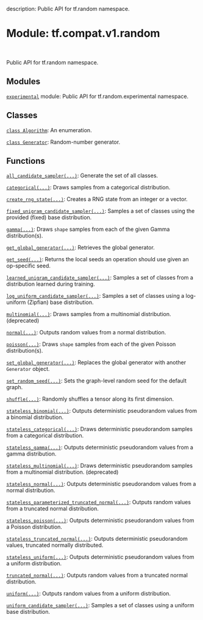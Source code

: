 description: Public API for tf.random namespace.

<div itemscope itemtype="http://developers.google.com/ReferenceObject">
<meta itemprop="name" content="tf.compat.v1.random" />
<meta itemprop="path" content="Stable" />
</div>

# Module: tf.compat.v1.random

<!-- Insert buttons and diff -->

<table class="tfo-notebook-buttons tfo-api nocontent" align="left">

</table>



Public API for tf.random namespace.



## Modules

[`experimental`](../../../tf/compat/v1/random/experimental.md) module: Public API for tf.random.experimental namespace.

## Classes

[`class Algorithm`](../../../tf/random/Algorithm.md): An enumeration.

[`class Generator`](../../../tf/random/Generator.md): Random-number generator.

## Functions

[`all_candidate_sampler(...)`](../../../tf/random/all_candidate_sampler.md): Generate the set of all classes.

[`categorical(...)`](../../../tf/random/categorical.md): Draws samples from a categorical distribution.

[`create_rng_state(...)`](../../../tf/random/create_rng_state.md): Creates a RNG state from an integer or a vector.

[`fixed_unigram_candidate_sampler(...)`](../../../tf/random/fixed_unigram_candidate_sampler.md): Samples a set of classes using the provided (fixed) base distribution.

[`gamma(...)`](../../../tf/random/gamma.md): Draws `shape` samples from each of the given Gamma distribution(s).

[`get_global_generator(...)`](../../../tf/random/get_global_generator.md): Retrieves the global generator.

[`get_seed(...)`](../../../tf/compat/v1/get_seed.md): Returns the local seeds an operation should use given an op-specific seed.

[`learned_unigram_candidate_sampler(...)`](../../../tf/random/learned_unigram_candidate_sampler.md): Samples a set of classes from a distribution learned during training.

[`log_uniform_candidate_sampler(...)`](../../../tf/random/log_uniform_candidate_sampler.md): Samples a set of classes using a log-uniform (Zipfian) base distribution.

[`multinomial(...)`](../../../tf/compat/v1/multinomial.md): Draws samples from a multinomial distribution. (deprecated)

[`normal(...)`](../../../tf/random/normal.md): Outputs random values from a normal distribution.

[`poisson(...)`](../../../tf/compat/v1/random_poisson.md): Draws `shape` samples from each of the given Poisson distribution(s).

[`set_global_generator(...)`](../../../tf/random/set_global_generator.md): Replaces the global generator with another `Generator` object.

[`set_random_seed(...)`](../../../tf/compat/v1/set_random_seed.md): Sets the graph-level random seed for the default graph.

[`shuffle(...)`](../../../tf/random/shuffle.md): Randomly shuffles a tensor along its first dimension.

[`stateless_binomial(...)`](../../../tf/random/stateless_binomial.md): Outputs deterministic pseudorandom values from a binomial distribution.

[`stateless_categorical(...)`](../../../tf/random/stateless_categorical.md): Draws deterministic pseudorandom samples from a categorical distribution.

[`stateless_gamma(...)`](../../../tf/random/stateless_gamma.md): Outputs deterministic pseudorandom values from a gamma distribution.

[`stateless_multinomial(...)`](../../../tf/compat/v1/random/stateless_multinomial.md): Draws deterministic pseudorandom samples from a multinomial distribution. (deprecated)

[`stateless_normal(...)`](../../../tf/random/stateless_normal.md): Outputs deterministic pseudorandom values from a normal distribution.

[`stateless_parameterized_truncated_normal(...)`](../../../tf/random/stateless_parameterized_truncated_normal.md): Outputs random values from a truncated normal distribution.

[`stateless_poisson(...)`](../../../tf/random/stateless_poisson.md): Outputs deterministic pseudorandom values from a Poisson distribution.

[`stateless_truncated_normal(...)`](../../../tf/random/stateless_truncated_normal.md): Outputs deterministic pseudorandom values, truncated normally distributed.

[`stateless_uniform(...)`](../../../tf/random/stateless_uniform.md): Outputs deterministic pseudorandom values from a uniform distribution.

[`truncated_normal(...)`](../../../tf/random/truncated_normal.md): Outputs random values from a truncated normal distribution.

[`uniform(...)`](../../../tf/random/uniform.md): Outputs random values from a uniform distribution.

[`uniform_candidate_sampler(...)`](../../../tf/random/uniform_candidate_sampler.md): Samples a set of classes using a uniform base distribution.

